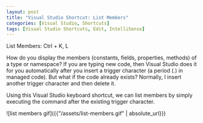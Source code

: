 ```yaml
---
layout: post
title: "Visual Studio Shortcut: List Members"
categories: [Visual Studio, Shortcuts]
tags: [Visual Studio Shortcuts, Edit, IntelliSense]
---
```


List Members: Ctrl + K, L

How do you display the members (constants, fields, properties, methods) of a type or namespace? If you are typing new code, then Visual Studio does it for you automatically after you insert a trigger character (a period (.) in managed code). But what if the code already exists? Normally, I insert another trigger character and then delete it.

Using this Visual Studio keyboard shortcut, we can list members by simply executing the command after the existing trigger character.

![list members gif]({{"/assets/list-members.gif" | absolute_url}})